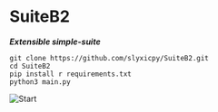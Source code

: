 # SuiteB2
***Extensible simple-suite***
```
git clone https://github.com/slyxicpy/SuiteB2.git
cd SuiteB2
pip install r requirements.txt
python3 main.py
```
![Start](imagen.png)
